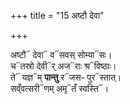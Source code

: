 +++
title = "15 अष्टौ देवा"

+++

अष्टौ᳓ देवा᳓ व᳓सवस् सोम्या᳓सः।  
च᳓तस्रो देवी᳓र् अज᳓राः श्र᳓विष्ठाः।  
ते᳓ यज्ञ᳓म् **पान्तु** र᳓जसᳶ पुर᳓स्तात्।  
सव्ँवत्सरी᳓णम् अमृ᳓तँ स्वस्ति᳓।  
